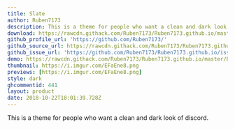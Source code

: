 ```yaml
---
title: Slate
author: Ruben7173
description: This is a theme for people who want a clean and dark look of discord.
download: https://rawcdn.githack.com/Ruben7173/Ruben7173.github.io/master/BetterDiscord-Themes/Slate-Theme/code.css
github_profile_url: 'https://github.com/Ruben7173/'
github_source_url: https://rawcdn.githack.com/Ruben7173/Ruben7173.github.io/master/BetterDiscord-Themes/Slate-Theme/code.css
github_issue_url: 'https://github.com/Ruben7173/Ruben7173.github.io/issues'
demo: https://rawcdn.githack.com/Ruben7173/Ruben7173.github.io/master/BetterDiscord-Themes/Slate-Theme/code.css
thumbnail: https://i.imgur.com/EFaEne8.png
previews: [https://i.imgur.com/EFaEne8.png]
style: dark
ghcommentid: 441
layout: product
date: 2018-10-22T18:01:39.728Z
---
```

This is a theme for people who want a clean and dark look of discord.